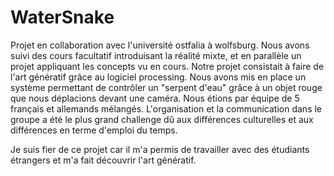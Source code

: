 # WaterSnake
Projet en collaboration avec l'université ostfalia à wolfsburg.
Nous avons suivi des cours facultatif introduisant la réalité mixte, et en parallèle un projet appliquant les concepts vu en cours.
Notre projet consistait à faire de l'art génératif grâce au logiciel processing. Nous avons mis en place un système permettant de contrôler un "serpent d'eau" grâce à un objet rouge que nous déplacions devant une caméra.
Nous étions par équipe de 5 français et allemands mélangés.
L'organisation et la communication dans le groupe a été le plus grand challenge dû aux différences culturelles et aux différences en terme d'emploi du temps.

Je suis fier de ce projet car il m'a permis de travailler avec des étudiants étrangers et m'a fait découvrir l'art génératif.
